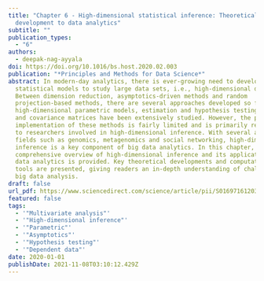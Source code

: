 ```yaml
---
title: "Chapter 6 - High-dimensional statistical inference: Theoretical
  development to data analytics"
subtitle: ""
publication_types:
  - "6"
authors:
  - deepak-nag-ayyala
doi: https://doi.org/10.1016/bs.host.2020.02.003
publication: "*Principles and Methods for Data Science*"
abstract: In modern-day analytics, there is ever-growing need to develop
  statistical models to study large data sets, i.e., high-dimensional data.
  Between dimension reduction, asymptotics-driven methods and random
  projection-based methods, there are several approaches developed so far. For
  high-dimensional parametric models, estimation and hypothesis testing for mean
  and covariance matrices have been extensively studied. However, the practical
  implementation of these methods is fairly limited and is primarily restricted
  to researchers involved in high-dimensional inference. With several applied
  fields such as genomics, metagenomics and social networking, high-dimensional
  inference is a key component of big data analytics. In this chapter, a
  comprehensive overview of high-dimensional inference and its applications in
  data analytics is provided. Key theoretical developments and computational
  tools are presented, giving readers an in-depth understanding of challenges in
  big data analysis.
draft: false
url_pdf: https://www.sciencedirect.com/science/article/pii/S0169716120300250
featured: false
tags:
  - '"Multivariate analysis"'
  - '"High-dimensional inference"'
  - '"Parametric"'
  - '"Asymptotics"'
  - '"Hypothesis testing"'
  - '"Dependent data"'
date: 2020-01-01
publishDate: 2021-11-08T03:10:12.429Z
---
```

